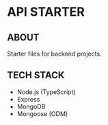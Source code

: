# API STARTER

## ABOUT
Starter files for backend projects.

## TECH STACK

* Node.js (TypeScript)
* Express
* MongoDB
* Mongoose (ODM)

